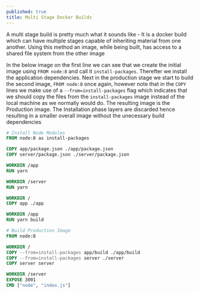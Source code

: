 ```yaml
---
published: true
title: Multi Stage Docker Builds
---
```


A multi stage build is pretty much what it sounds like - It is a docker build which can have multiple stages capable of inheriting material from one another. Using this method an image, while being built, has access to a shared file system from the other image

In the below image on the first line we can see that we create the initial image using `FROM node:8` and call it `install-packages`. Therefter we install the application dependencies. Next in the production stage we start to build the second image, `FROM node:8` once again, however note that in the `COPY` lines we make use of a `--from=install-packages` flag which indicates that we should copy the files from the `install-packages` image instead of the local machine as we normally would do. The resulting image is the Production image. The Installation phase layers are discarded hence resulting in a smaller overall image without the unecessary build dependencies

```Dockerfile
# Install Node Modules
FROM node:8 as install-packages

COPY app/package.json ./app/package.json
COPY server/package.json ./server/package.json

WORKDIR /app
RUN yarn

WORKDIR /server
RUN yarn

WORKDIR /
COPY app ./app

WORKDIR /app
RUN yarn build

# Build Production Image
FROM node:8

WORKDIR /
COPY --from=install-packages app/build ./app/build
COPY --from=install-packages server ./server
COPY server server

WORKDIR /server
EXPOSE 3001
CMD ["node", "index.js"]
```

